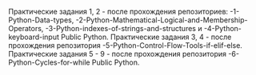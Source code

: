 Практические задания 1, 2 - после прохождения репозиториев: -1-Python-Data-types, -2-Python-Mathematical-Logical-and-Membership-Operators, -3-Python-indexes-of-strings-and-structures и -4-Python-keyboard-input Public Python.
Практические задания 3, 4 - после прохождения репозитория -5-Python-Control-Flow-Tools-if-elif-else.
Практические задания 5 - 9 - после прохождения репозитория -6-Python-Cycles-for-while Public Python.

